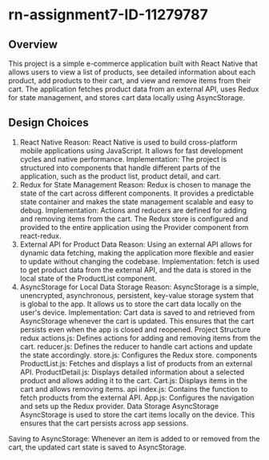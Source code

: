 # rn-assignment7-ID-11279787
## Overview
This project is a simple e-commerce application built with React Native that allows users to view a list of products, see detailed information about each product, add products to their cart, and view and remove items from their cart. The application fetches product data from an external API, uses Redux for state management, and stores cart data locally using AsyncStorage.

## Design Choices
1. React Native
Reason: React Native is used to build cross-platform mobile applications using JavaScript. It allows for fast development cycles and native performance.
Implementation: The project is structured into components that handle different parts of the application, such as the product list, product detail, and cart.
2. Redux for State Management
Reason: Redux is chosen to manage the state of the cart across different components. It provides a predictable state container and makes the state management scalable and easy to debug.
Implementation: Actions and reducers are defined for adding and removing items from the cart. The Redux store is configured and provided to the entire application using the Provider component from react-redux.
3. External API for Product Data
Reason: Using an external API allows for dynamic data fetching, making the application more flexible and easier to update without changing the codebase.
Implementation: fetch is used to get product data from the external API, and the data is stored in the local state of the ProductList component.
4. AsyncStorage for Local Data Storage
Reason: AsyncStorage is a simple, unencrypted, asynchronous, persistent, key-value storage system that is global to the app. It allows us to store the cart data locally on the user's device.
Implementation: Cart data is saved to and retrieved from AsyncStorage whenever the cart is updated. This ensures that the cart persists even when the app is closed and reopened.
Project Structure
redux
actions.js: Defines actions for adding and removing items from the cart.
reducer.js: Defines the reducer to handle cart actions and update the state accordingly.
store.js: Configures the Redux store.
components
ProductList.js: Fetches and displays a list of products from an external API.
ProductDetail.js: Displays detailed information about a selected product and allows adding it to the cart.
Cart.js: Displays items in the cart and allows removing items.
api
index.js: Contains the function to fetch products from the external API.
App.js: Configures the navigation and sets up the Redux provider.
Data Storage
AsyncStorage
AsyncStorage is used to store the cart items locally on the device. This ensures that the cart persists across app sessions.

Saving to AsyncStorage:
Whenever an item is added to or removed from the cart, the updated cart state is saved to AsyncStorage.